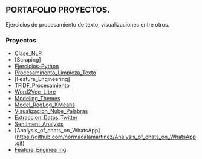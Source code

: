 ## PORTAFOLIO PROYECTOS.

Ejercicios de procesamiento de texto, visualizaciones entre otros.

### Proyectos

- [Clase_NLP](https://github.com/normacalamartinez/Clase_NLP.git)
- [Scraping]
- [Ejercicios-Python](https://github.com/normacalamartinez/Ejercicios-Python.git)
- [Procesaminento_Limpieza_Texto](https://github.com/normacalamartinez/Procesaminento_Limpieza_Texto.git)
- [Feature_Engineering]
- [TFIDF_Procesamiento](https://github.com/normacalamartinez/TFIDF_Procesamiento.git)
- [Word2Vec_Libre](https://github.com/normacalamartinez/Word2Vec_Libre.git)
- [Modeling_Themes](https://github.com/normacalamartinez/Modeling_Themes.git)
- [Model_RegLog_KMeans](https://github.com/normacalamartinez/Model_RegLog_KMeans.git)
- [Visualizacion_Nube_Palabras](https://github.com/normacalamartinez/Visualizacion_Nube_Palabras.git)
- [Extraccion_Datos_Twitter](https://github.com/normacalamartinez/Extraccion_Datos_Twitter.git)
- [Sentiment_Analysis](https://github.com/normacalamartinez/Sentiment_Analysis.git)
- [Analysis_of_chats_on_WhatsApp] (https://github.com/normacalamartinez/Analysis_of_chats_on_WhatsApp.git)
- [Feature_Engineering](https://github.com/normacalamartinez/Feature_Engineering.git)
